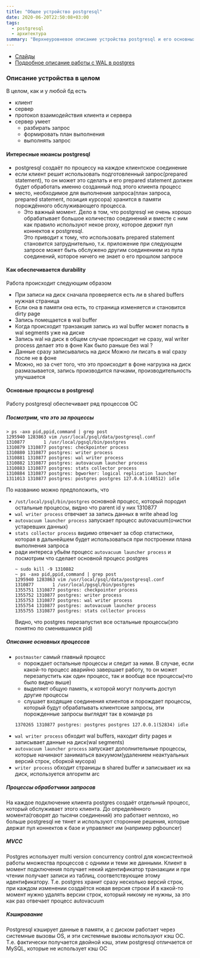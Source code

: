 ```yaml
---
title: "Общее устройство postgresql"
date: 2020-06-20T22:50:08+03:00
tags:
  - postgresql
  - архитектура
summary: "Верхнеуровневое описание устройства postgresql и его основных процессов"
---
```

* [Слайды](https://edu.postgrespro.ru/dba1/dba1_04_arch_general.pdf)
* [Подробное описание работы с WAL в postgres](https://www.interdb.jp/pg/pgsql09.html)

### Описание устройства в целом 
В целом, как и у любой бд есть
* клиент
* сервер
* протокол взаимодействия клиента и сервера
* сервер умеет
  * разбирать запрос
  * формировать план выполнения
  * выполнять запрос

#### Интересные нюансы postgresql
* postgresql создаёт по процессу на каждое клиентское соединение
* если клиент решит использовать подготовленный запрос(prepared statement), то он может это сделать и его prepared statement должен будет обработать именно созданный под этого клиента процесс
* место, необходимое для выполнения запроса(план запроса, prepared statement, позиция курсора) хранится в памяти порождённого обслуживающего процесса. 
  * Это важный момент. Дело в том, что postgresql не очень хорошо обрабатывает большое количество соединений и вместе с ним как правило используют некое proxy, которое держит пул коннектов к postgresql.  
  Это приводит к тому, что использовать prepared statement становится затруднительно, т.к. приложение при следующем запросе может быть обслужено другим соединением из пула соединений, которое ничего не знает о его прошлом запросе

#### Как обеспечивается durability 
Работа происходит следующим образом
- При записи на диск сначала проверяется есть ли в shared buffers нужная страница
- Если она в памяти она есть, то страница изменяется и становится dirty page
- Запись помещается в wal buffer
- Когда происходит транзакция запись из wal buffer может попасть в wal segments уже на диске
- Запись wal на диск в общем случае происходит не сразу, wal writer process делает это в фоне
Как было раньше без wal ?
- Данные сразу записывались на диск
Можно ли писать в wal сразу после не в фоне
- Можно, но за счет того, что это происходит в фоне нагрузка на диск размазывается, запись производится пачками, производительность улучшается

#### Основные процессы в postgresql 
Работу postgresql обеспечивает ряд процессов ОС

##### Посмотрим, что это за процессы 
```
> ps -axo pid,ppid,command | grep post
1295940 1283863 vim /usr/local/psql/data/postgresql.conf
1310877       1 /usr/local/pgsql/bin/postgres
1310879 1310877 postgres: checkpointer process
1310880 1310877 postgres: writer process
1310881 1310877 postgres: wal writer process
1310882 1310877 postgres: autovacuum launcher process
1310883 1310877 postgres: stats collector process
1310884 1310877 postgres: bgworker: logical replication launcher
1311013 1310877 postgres: postgres postgres 127.0.0.1(48512) idle
```
По названию можно предположить, что
* `/ust/local/psql/bin/postgres` основной процесс, который породил остальные процессы, видно что parent id у них 1310877
* `wal writer process` отвечает за запись данных в write ahead log
* `autovacuum launcher process` запускает процесс autovacuum(очистки устаревших данных)
* `stats collector process` видимо отвечает за сбор статистики, которая в дальнейшем будет использоваться при построении плана выполнения запроса
* ради интереса убьём процесс `autovacuum launcher process` и посмотрим что сделает основной процесс postgres
  ```
  ~ sudo kill -9 1310882
  ~ ps -axo pid,ppid,command | grep post
  1295940 1283863 vim /usr/local/psql/data/postgresql.conf
  1310877       1 /usr/local/pgsql/bin/postgres
  1355751 1310877 postgres: checkpointer process
  1355752 1310877 postgres: writer process
  1355753 1310877 postgres: wal writer process
  1355754 1310877 postgres: autovacuum launcher process
  1355755 1310877 postgres: stats collector process
  ```
  Видно, что postgres перезапустил все остальные процессы(это понятно по сменившимся pid)

##### Описание основных процессов  
* `postmaster` самый главный процесс
  * порождает остальные процессы и следит за ними. В случае, если какой-то процесс аварийно завершает работу, то он может перезапустить как один процесс, так и вообще все процессы(что было видно выше)
  * выделяет общую память, к которой могут получить доступ другие процессы
  * слушает входящие соединения клиентов и порождает процессы, который будут обрабатывать клиентские запросы, эти порожденные запросы выглядят так в команде ps
  ```
  1370265 1310877 postgres: postgres postgres 127.0.0.1(52834) idle
  ```
* `wal writer process` обходит wal buffers, находит dirty pages и записывает данные на диск(wal segments)
* `autovacuum launcher process` запускает дополнительные процессы, которые начинают заниматься вакуумом(удалением неактуальных версий строк, сборкой мусора)
* `writer process` обходит страницы в shared buffer и записывает их на диск, используется алгоритм arc

##### Процессы обработчики запросов 
На каждое подключение клиента postgres создаёт отдельный процесс, который обслуживает этого клиента. До определённого момента(говорят до тысячи соединений) это работает неплохо, но больше postgresql не тянет и используют сторонние решения, которые держат пул коннектов к базе и управляют им (например pgbouncer)

##### MVCC 
Postgres использует multi version concurrency control для консистентной работы множества процессов с одними и теми же данными. Клиент в момент подключения получает некий идентификатор транзакции и при чтении получает записи из таблиц, соответствующие этому идентификатору.
Т.е. postgres хранит сразу несколько версий строк, при каждом изменении создаётся новая версия строки
И в какой-то момент нужно удалять версии строк, который никому не нужны, за это как раз отвечает процесс autovacuum

##### Кэширование 
Postgresql кэширует данные в памяти, а с диском работает через системные вызовы OS, и эти системные вызовы используют кэш ОС. Т.е. фактически получается двойной кэш, этим postgresql отличается от MySQL, которые не использует кэш ОС

